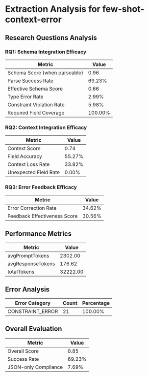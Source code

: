 # Extraction Analysis for few-shot-context-error

## Research Questions Analysis

### RQ1: Schema Integration Efficacy

| Metric | Value |
|--------|-------|
| Schema Score (when parseable) | 0.96 |
| Parse Success Rate | 69.23% |
| Effective Schema Score | 0.66 |
| Type Error Rate | 2.99% |
| Constraint Violation Rate | 5.98% |
| Required Field Coverage | 100.00% |

### RQ2: Context Integration Efficacy

| Metric | Value |
|--------|-------|
| Context Score | 0.74 |
| Field Accuracy | 55.27% |
| Context Loss Rate | 33.82% |
| Unexpected Field Rate | 0.00% |

### RQ3: Error Feedback Efficacy

| Metric | Value |
|--------|-------|
| Error Correction Rate | 34.62% |
| Feedback Effectiveness Score | 30.56% |

## Performance Metrics

| Metric | Value |
|--------|-------|
| avgPromptTokens | 2302.00 |
| avgResponseTokens | 176.62 |
| totalTokens | 32222.00 |

## Error Analysis

| Error Category | Count | Percentage |
|---------------|-------|------------|
| CONSTRAINT_ERROR | 21 | 100.00% |

## Overall Evaluation

| Metric | Value |
|--------|-------|
| Overall Score | 0.85 |
| Success Rate | 69.23% |
| JSON-only Compliance | 7.69% |
